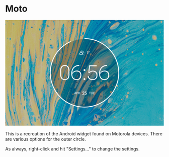 # Moto

![](moto.jpg)

This is a recreation of the Android widget found on Motorola devices. There are various options for the outer circle.

As always, right-click and hit "Settings..." to change the settings.
